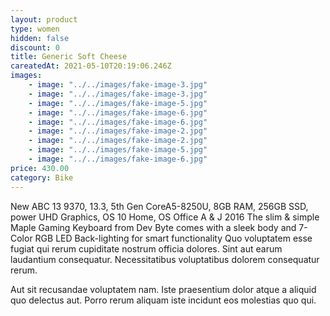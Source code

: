 ```yaml
---
layout: product
type: women
hidden: false
discount: 0
title: Generic Soft Cheese
careatedAt: 2021-05-10T20:19:06.246Z
images:
    - image: "../../images/fake-image-3.jpg"
    - image: "../../images/fake-image-3.jpg"
    - image: "../../images/fake-image-5.jpg"
    - image: "../../images/fake-image-6.jpg"
    - image: "../../images/fake-image-6.jpg"
    - image: "../../images/fake-image-2.jpg"
    - image: "../../images/fake-image-2.jpg"
    - image: "../../images/fake-image-5.jpg"
    - image: "../../images/fake-image-6.jpg"
price: 430.00
category: Bike
---
```

New ABC 13 9370, 13.3, 5th Gen CoreA5-8250U, 8GB RAM, 256GB SSD, power UHD Graphics, OS 10 Home, OS Office A & J 2016
The slim & simple Maple Gaming Keyboard from Dev Byte comes with a sleek body and 7- Color RGB LED Back-lighting for smart functionality
Quo voluptatem esse fugiat qui rerum cupiditate nostrum officia dolores. Sint aut earum laudantium consequatur. Necessitatibus voluptatibus dolorem consequatur rerum.
 Aut sit recusandae voluptatem nam. Iste praesentium dolor atque a aliquid quo delectus aut. Porro rerum aliquam iste incidunt eos molestias quo qui.
